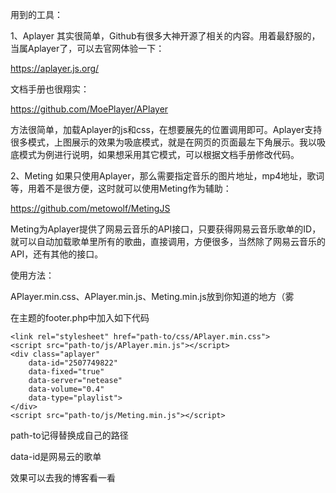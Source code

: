 用到的工具：

1、Aplayer
其实很简单，Github有很多大神开源了相关的内容。用着最舒服的，当属Aplayer了，可以去官网体验一下：

https://aplayer.js.org/

文档手册也很翔实：

https://github.com/MoePlayer/APlayer

方法很简单，加载Aplayer的js和css，在想要展先的位置调用即可。Aplayer支持很多模式，上图展示的效果为吸底模式，就是在网页的页面最左下角展示。我以吸底模式为例进行说明，如果想采用其它模式，可以根据文档手册修改代码。

2、Meting
如果只使用Aplayer，那么需要指定音乐的图片地址，mp4地址，歌词等，用着不是很方便，这时就可以使用Meting作为辅助：

https://github.com/metowolf/MetingJS

Meting为Aplayer提供了网易云音乐的API接口，只要获得网易云音乐歌单的ID，就可以自动加载歌单里所有的歌曲，直接调用，方便很多，当然除了网易云音乐的API，还有其他的接口。

使用方法：

APlayer.min.css、APlayer.min.js、Meting.min.js放到你知道的地方（雾

在主题的footer.php中加入如下代码

```
<link rel="stylesheet" href="path-to/css/APlayer.min.css">
<script src="path-to/js/APlayer.min.js"></script>
<div class="aplayer"
    data-id="2507749822"
    data-fixed="true"
    data-server="netease"
    data-volume="0.4"
    data-type="playlist">
</div>
<script src="path-to/js/Meting.min.js"></script>
```

path-to记得替换成自己的路径

data-id是网易云的歌单

效果可以去我的博客看一看